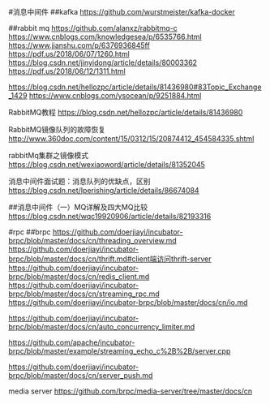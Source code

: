 #消息中间件
##kafka
https://github.com/wurstmeister/kafka-docker

##rabbit mq
https://github.com/alanxz/rabbitmq-c
https://www.cnblogs.com/knowledgesea/p/6535766.html
https://www.jianshu.com/p/6376936845ff
https://pdf.us/2018/06/07/1260.html
https://blog.csdn.net/jinyidong/article/details/80003362
https://pdf.us/2018/06/12/1311.html

https://blog.csdn.net/hellozpc/article/details/81436980#83Topic_Exchange_1429
https://www.cnblogs.com/ysocean/p/9251884.html

RabbitMQ教程
https://blog.csdn.net/hellozpc/article/details/81436980

RabbitMQ镜像队列的故障恢复
http://www.360doc.com/content/15/0312/15/20874412_454584335.shtml

rabbitMq集群之镜像模式
https://blog.csdn.net/wexiaoword/article/details/81352045

消息中间件面试题：消息队列的优缺点，区别
https://blog.csdn.net/Iperishing/article/details/86674084

##消息中间件（一）MQ详解及四大MQ比较
https://blog.csdn.net/wqc19920906/article/details/82193316


#rpc
##brpc
https://github.com/doerjiayi/incubator-brpc/blob/master/docs/cn/threading_overview.md
https://github.com/doerjiayi/incubator-brpc/blob/master/docs/cn/thrift.md#client端访问thrift-server
https://github.com/doerjiayi/incubator-brpc/blob/master/docs/cn/redis_client.md
https://github.com/doerjiayi/incubator-brpc/blob/master/docs/cn/streaming_rpc.md
https://github.com/doerjiayi/incubator-brpc/blob/master/docs/cn/io.md

https://github.com/doerjiayi/incubator-brpc/blob/master/docs/cn/auto_concurrency_limiter.md

https://github.com/apache/incubator-brpc/blob/master/example/streaming_echo_c%2B%2B/server.cpp

https://github.com/doerjiayi/incubator-brpc/blob/master/docs/cn/server_push.md

media server
https://github.com/brpc/media-server/tree/master/docs/cn